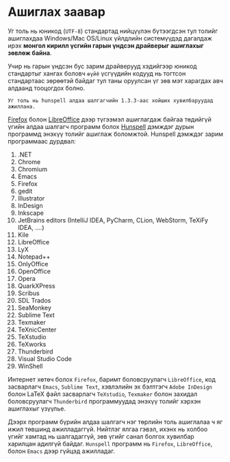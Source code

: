 # Ашиглах заавар

Уг толь нь юникод (`UTF-8`) стандартад нийцүүлэн бүтээгдсэн тул толийг ашиглахдаа Windows/Mac OS/Linux үйлдлийн системүүдэд дагалдаж ирэх **монгол кирилл үсгийн гарын үндсэн драйверыг ашиглахыг зөвлөж байна**.

Учир нь гарын үндсэн бус зарим драйверууд хэдийгээр юникод стандартыг хангах боловч `өүйё` үсгүүдийн кодууд нь тогтсон стандартаас зөрөөтэй байдаг тул таны оруулсан үг зөв мэт харагдах авч алдаанд тооцогдох болно.

```
Уг толь нь hunspell алдаа шалгагчийн 1.3.3-аас хойших хувилбаруудад ажиллана.
```

[Firefox](https://www.mozilla.org/en-US/firefox/new/) болон [LibreOffice](https://www.libreoffice.org/) дээр түгээмэл ашиглагдаж байгаа төдийгүй үгийн алдаа шалгагч программ болох [Hunspell](http://hunspell.github.io/) дэмждэг дурын программд энэхүү толийг ашиглаж боломжтой. Hunspell дэмждэг зарим программаас дурдвал:
1. .NET
1. Chrome
1. Chromium
1. Emacs
1. Firefox
1. gedit
1. Illustrator
1. InDesign
1. Inkscape
1. JetBrains editors (IntelliJ IDEA, PyCharm, CLion, WebStorm, TeXiFy IDEA, ….)
1. Kile
1. LibreOffice
1. LyX
1. Notepad++
1. OnlyOffice
1. OpenOffice
1. Opera
1. QuarkXPress
1. Scribus
1. SDL Trados
1. SeaMonkey
1. Sublime Text
1. Texmaker
1. TeXnicCenter
1. TeXstudio
1. TeXworks
1. Thunderbird
1. Visual Studio Code
1. WinShell

Интернет хөтөч болох `Firefox`, баримт боловсруулагч `LibreOffice`, код засварлагч `Emacs`, `Sublime Text`, хэвлэлийн эх бэлтгэгч `Adobe InDesign` болон LaTeX файл засварлагч `TeXstudio`, `Texmaker` болон захидал боловсруулагч `Thunderbird` программуудад энэхүү толийг хэрхэн ашиглахыг үзүүлье.

Дээрх программ бүрийн алдаа шалгагч нэг төрлийн толь ашиглалаа ч яг ижил төвшинд ажилладаггүй. Нийтлэг ялгаа гэвэл, ихэнх нь холбоо үгийг хамтад нь шалгадаггүй, зөв үгийг санал болгох хувилбар харилцан адилгүй байдаг. `Hunspell` программ нь `Firefox`, `LibreOffice`, болон `Emacs` дээр гүйцэд ажилладаг.
